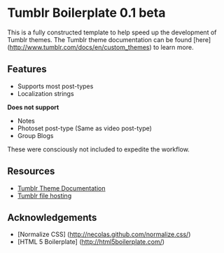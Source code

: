 Tumblr Boilerplate 0.1 beta
===========================

This is a fully constructed template to help speed up the development of Tumblr themes. The Tumblr theme documentation can be found [here] (http://www.tumblr.com/docs/en/custom_themes) to learn more.


Features 
--------

* Supports most post-types
* Localization strings

__Does not support__

* Notes
* Photoset post-type (Same as video post-type)
* Group Blogs

These were consciously not included to expedite the workflow.

## Resources ##

* [Tumblr Theme Documentation](http://www.tumblr.com/docs/en/custom_themes)
* [Tumblr file hosting](http://www.tumblr.com/themes/upload_static_file)

## Acknowledgements ##

* [Normalize CSS] (http://necolas.github.com/normalize.css/)
* [HTML 5 Boilerplate] (http://html5boilerplate.com/)